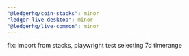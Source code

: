 ```yaml
---
"@ledgerhq/coin-stacks": minor
"ledger-live-desktop": minor
"@ledgerhq/live-common": minor
---
```


fix: import from stacks, playwright test selecting 7d timerange
